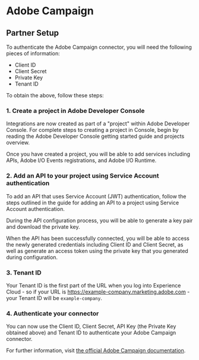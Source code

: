 
# Adobe Campaign

## Partner Setup

To authenticate the Adobe Campaign connector, you will need the following pieces of information:

* Client ID
* Client Secret
* Private Key
* Tenant ID

To obtain the above, follow these steps:

### 1. Create a project in Adobe Developer Console

Integrations are now created as part of a "project" within Adobe Developer Console. For complete steps to creating a project in Console, begin by reading the Adobe Developer Console getting started guide and projects overview.

Once you have created a project, you will be able to add services including APIs, Adobe I/O Events registrations, and Adobe I/O Runtime.

### 2. Add an API to your project using Service Account authentication

To add an API that uses Service Account (JWT) authentication, follow the steps outlined in the guide for adding an API to a project using Service Account authentication.

During the API configuration process, you will be able to generate a key pair and download the private key.

When the API has been successfully connected, you will be able to access the newly generated credentials including Client ID and Client Secret, as well as generate an access token using the private key that you generated during configuration.

### 3. Tenant ID

Your Tenant ID is the first part of the URL when you log into Experience Cloud - so if your URL is https://example-company.marketing.adobe.com - your Tenant ID will be ``example-company``.

### 4. Authenticate your connector

You can now use the Client ID, Client Secret, API Key (the Private Key obtained above) and Tenant ID to authenticate your Adobe Campaign connector.  



For further information, visit [the official Adobe Campaign documentation](https://www.adobe.io/authentication/auth-methods.html#!AdobeDocs/adobeio-auth/master/AuthenticationOverview/ServiceAccountIntegration.md).
